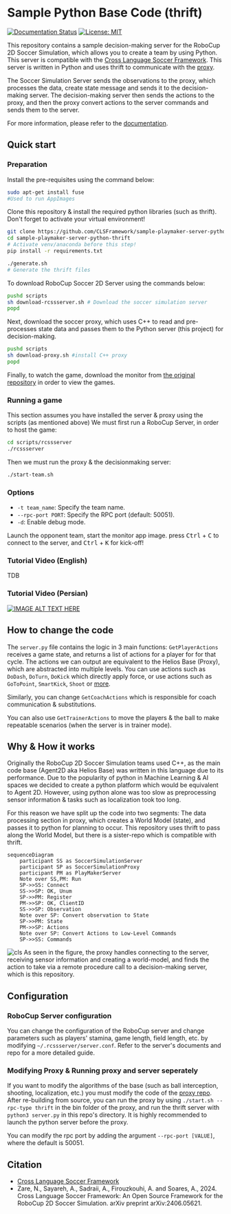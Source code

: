 # Sample Python Base Code (thrift)

[![Documentation Status](https://readthedocs.org/projects/clsframework/badge/?version=latest)](https://clsframework.github.io/docs/introduction/)
[![License: MIT](https://img.shields.io/badge/License-MIT-yellow.svg)](https://opensource.org/licenses/MIT)

This repository contains a sample decision-making server for the RoboCup 2D Soccer Simulation, which allows you to create a team by using Python. This server is compatible with the [Cross Language Soccer Framework](https://arxiv.org/pdf/2406.05621). This server is written in Python and uses thrift to communicate with the [proxy](https://github.com/CLSFramework/soccer-simulation-proxy).

The Soccer Simulation Server sends the observations to the proxy, which processes the data, create state message and sends it to the decision-making server. The decision-making server then sends the actions to the proxy, and then the proxy convert actions to the server commands and sends them to the server.

For more information, please refer to the [documentation](https://clsframework.github.io/).

## Quick start

### Preparation

Install the pre-requisites using the command below:

``` Bash
sudo apt-get install fuse 
#Used to run AppImages
```

Clone this repository & install the required python libraries (such as thrift). Don't forget to activate your virtual environment!

``` Bash
git clone https://github.com/CLSFramework/sample-playmaker-server-python-thrift.git
cd sample-playmaker-server-python-thrift
# Activate venv/anaconda before this step!
pip install -r requirements.txt

./generate.sh 
# Generate the thrift files
```

To download RoboCup Soccer 2D Server using the commands below:

``` Bash
pushd scripts
sh download-rcssserver.sh # Download the soccer simulation server
popd
```

Next, download the soccer proxy, which uses C++ to read and pre-processes state data and passes them to the Python server (this project) for decision-making.

``` Bash
pushd scripts
sh download-proxy.sh #install C++ proxy
popd
```

Finally, to watch the game, download the monitor from [the original repository](https://github.com/rcsoccersim/rcssmonitor/releases) in order to view the games.

### Running a game

This section assumes you have installed the server & proxy using the scripts (as mentioned above)
We must first run a RoboCup Server, in order to host the game:

``` Bash
cd scripts/rcssserver
./rcssserver
```

Then we must run the proxy & the decisionmaking server:

``` Bash
./start-team.sh
```

### Options

- `-t team_name`: Specify the team name.
- `--rpc-port PORT`: Specify the RPC port (default: 50051).
- `-d`: Enable debug mode.

Launch the opponent team, start the monitor app image. press <kbd>Ctrl</kbd> + <kbd>C</kbd> to connect to the server, and <kbd>Ctrl</kbd> + <kbd>K</kbd> for kick-off!

### Tutorial Video (English)

TDB

### Tutorial Video (Persian)

[![IMAGE ALT TEXT HERE](https://img.youtube.com/vi/97YDEumcVWU/0.jpg)](https://www.youtube.com/watch?v=97YDEumcVWU&t=0s)

## How to change the code

The `server.py` file contains the logic in 3 main functions:
`GetPlayerActions` receives a game state, and returns a list of actions for a player for for that cycle.
The actions we can output are equivalent to the Helios Base (Proxy), which are abstracted into multiple levels.
You can use actions such as `DoDash`, `DoTurn`, `DoKick` which directly apply force, or use actions such as `GoToPoint`, `SmartKick`, `Shoot` or [more](https://clsframework.github.io/docs/idl/).

Similarly, you can change `GetCoachActions` which is responsible for coach communication & substitutions.

You can also use `GetTrainerActions` to move the players & the ball to make repeatable scenarios (when the server is in trainer mode).

## Why & How it works

Originally the RoboCup 2D Soccer Simulation teams used C++, as the main code base (Agent2D aka Helios Base) was written in this language due to its performance.
Due to the popularity of python in Machine Learning & AI spaces we decided to create a python platform which would be equivalent to Agent 2D.
However, using python alone was too slow as preprocessing sensor information & tasks such as localization took too long.

For this reason we have split up the code into two segments:
The data processing section in proxy, which creates a World Model (state), and passes it to python for planning to occur. This repository uses thrift to pass along the World Model, but there is a sister-repo which is compatible with thrift.

```mermaid
sequenceDiagram
    participant SS as SoccerSimulationServer
    participant SP as SoccerSimulationProxy
    participant PM as PlayMakerServer
    Note over SS,PM: Run
    SP->>SS: Connect
    SS->>SP: OK, Unum
    SP->>PM: Register
    PM->>SP: OK, ClientID
    SS->>SP: Observation
    Note over SP: Convert observation to State
    SP->>PM: State
    PM->>SP: Actions
    Note over SP: Convert Actions to Low-Level Commands
    SP->>SS: Commands
```

![cls](https://github.com/user-attachments/assets/4daee216-1479-4acd-88f2-9e772b8c7837)
As seen in the figure, the proxy handles connecting to the server, receiving sensor information and creating a world-model, and finds the action to take via a remote procedure call to a decision-making server, which is this repository.

## Configuration

### RoboCup Server configuration

You can change the configuration of the RoboCup server and change parameters such as players' stamina, game length, field length, etc. by modifying `~/.rcssserver/server.conf`. Refer to the server's documents and repo for a more detailed guide.

### Modifying Proxy & Running proxy and server seperately

If you want to modify the algorithms of the base (such as ball interception, shooting, localization, etc.) you must modify the code of the [proxy repo](https://github.com/CLSFramework/soccer-simulation-proxy). After re-building from source, you can run the proxy by using `./start.sh --rpc-type thrift` in the bin folder of the proxy, and run the thrift server with `python3 server.py` in this repo's directory. It is highly recommended to launch the python server before the proxy.

You can modify the rpc port by adding the argument `--rpc-port [VALUE]`, where the default is 50051.

## Citation

- [Cross Language Soccer Framework](https://arxiv.org/pdf/2406.05621)
- Zare, N., Sayareh, A., Sadraii, A., Firouzkouhi, A. and Soares, A., 2024. Cross Language Soccer Framework: An Open Source Framework for the RoboCup 2D Soccer Simulation. arXiv preprint arXiv:2406.05621.

